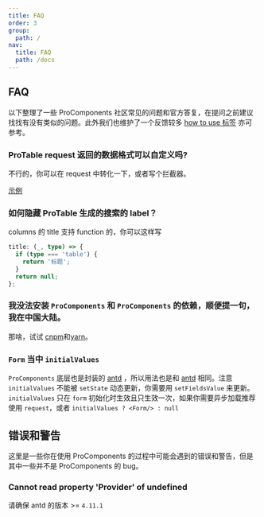 ```yaml
---
title: FAQ
order: 3
group:
  path: /
nav:
  title: FAQ
  path: /docs
---
```


## FAQ

以下整理了一些 ProComponents 社区常见的问题和官方答复，在提问之前建议找找有没有类似的问题。此外我们也维护了一个反馈较多 [how to use 标签](https://github.com/ant-design/pro-components/issues?q=is%3Aissue+label%3A%22%F0%9F%A4%B7%F0%9F%8F%BC+How+to+use%22+) 亦可参考。

### ProTable request 返回的数据格式可以自定义吗?

不行的，你可以在 request 中转化一下，或者写个拦截器。

[示例](https://beta-pro.ant.design/docs/request-cn)

### 如何隐藏 ProTable 生成的搜索的 label？

columns 的 title 支持 function 的，你可以这样写

```typescript
title: (_, type) => {
  if (type === 'table') {
    return '标题';
  }
  return null;
};
```

### 我没法安装 `ProComponents` 和 `ProComponents` 的依赖，顺便提一句，我在中国大陆。

那啥，试试 [cnpm](http://npm.taobao.org/)和[yarn](https://www.npmjs.com/package/yarn)。

### `Form` 当中 `initialValues`

`ProComponents` 底层也是封装的 [antd](https://ant.design/index-cn) ，所以用法也是和 [antd](https://ant.design/index-cn) 相同。注意 `initialValues` 不能被 `setState` 动态更新，你需要用 `setFieldsValue` 来更新。 `initialValues` 只在 `form` 初始化时生效且只生效一次，如果你需要异步加载推荐使用 `request`，或者 `initialValues ? <Form/> : null`

## 错误和警告

这里是一些你在使用 ProComponents 的过程中可能会遇到的错误和警告，但是其中一些并不是 ProComponents 的 bug。

### Cannot read property 'Provider' of undefined

请确保 antd 的版本 >= `4.11.1`
